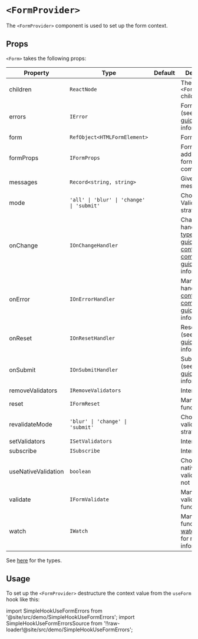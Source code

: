 # `<FormProvider>`

The `<FormProvider>` component is used to set up the form context.

## Props

`<Form>` takes the following props:

| Property            | Type                                      | Default | Description                                                                                                                                                                        |
| ------------------- | ----------------------------------------- | ------- | ---------------------------------------------------------------------------------------------------------------------------------------------------------------------------------- |
| children            | `ReactNode`                               |         | The `<FormProvider>` children                                                                                                                                                      |
| errors              | `IError`                                  |         | Form errors (see [errors guide](/docs/guides/errors) for more information)                                                                                                         |
| form                | `RefObject<HTMLFormElement>`              |         | Form ref                                                                                                                                                                           |
| formProps           | `IFormProps`                              |         | Form props to add on your form component                                                                                                                                           |
| messages            | `Record<string, string>`                  |         | Given custom messages                                                                                                                                                              |
| mode                | `'all' \| 'blur' \| 'change' \| 'submit'` |         | Chosen Validation strategy                                                                                                                                                         |
| onChange            | `IOnChangeHandler`                        |         | Change handler (see [type casting guide](/docs/guides/type-casting-and-default-values) and [controlled components guide](/docs/guides/controlled-components) for more information) |
| onError             | `IOnErrorHandler`                         |         | Manual error handler (see [controlled components guide](/docs/guides/controlled-components#managing-manual-errors) for more information)                                           |
| onReset             | `IOnResetHandler`                         |         | Reset handler (see [reset guide](/docs/guides/submit-and-reset#with-the-onreset-handler) for more information)                                                                     |
| onSubmit            | `IOnSubmitHandler`                        |         | Submit handler (see [submit guide](/docs/guides/submit-and-reset#using-the-onsubmit-handler) for more information)                                                                 |
| removeValidators    | `IRemoveValidators`                       |         | Internal usage                                                                                                                                                                     |
| reset               | `IFormReset`                              |         | Manual reset function                                                                                                                                                              |
| revalidateMode      | `'blur' \| 'change' \| 'submit'`          |         | Chosen re-validation strategy                                                                                                                                                      |
| setValidators       | `ISetValidators`                          |         | Internal usage                                                                                                                                                                     |
| subscribe           | `ISubscribe`                              |         | Internal usage                                                                                                                                                                     |
| useNativeValidation | `boolean`                                 |         | Choice for native validation or not                                                                                                                                                |
| validate            | `IFormValidate`                           |         | Manual validate function                                                                                                                                                           |
| watch               | `IWatch`                                  |         | Manual watch function (see [watch guide](/docs/guides/watch) for more information)                                                                                                 |

See [here](/docs/api/types) for the types.

## Usage

To set up the `<FormProvider>` destructure the context value from the `useForm` hook like this:

import SimpleHookUseFormErrors from '@site/src/demo/SimpleHookUseFormErrors';
import SimpleHookUseFormErrorsSource from '!!raw-loader!@site/src/demo/SimpleHookUseFormErrors';

<Demo Component={SimpleHookUseFormErrors} code={SimpleHookUseFormErrorsSource} metastring="{22,28,33}" withModes withRevalidateModes withUseNativeValidation/>
